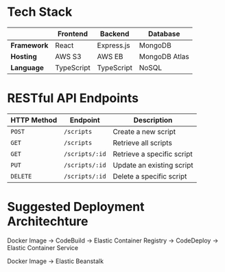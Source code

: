 # Tech Stack

|               | Frontend   | Backend       | Database       |
|---------------|------------|---------------|----------------|
| **Framework** | React      | Express.js    | MongoDB        |
| **Hosting**   | AWS S3     | AWS EB        | MongoDB Atlas  |
| **Language**  | TypeScript | TypeScript    | NoSQL          |


# RESTful API Endpoints

| HTTP Method | Endpoint           | Description               |
|-------------|---------------------|---------------------------|
| `POST`      | `/scripts`          | Create a new script       |
| `GET`       | `/scripts`          | Retrieve all scripts      |
| `GET`       | `/scripts/:id`      | Retrieve a specific script|
| `PUT`       | `/scripts/:id`      | Update an existing script |
| `DELETE`    | `/scripts/:id`      | Delete a specific script  |

# Suggested Deployment Architechture

Docker Image -> CodeBuild -> Elastic Container Registry -> CodeDeploy -> Elastic Container Service

Docker Image -> Elastic Beanstalk 
